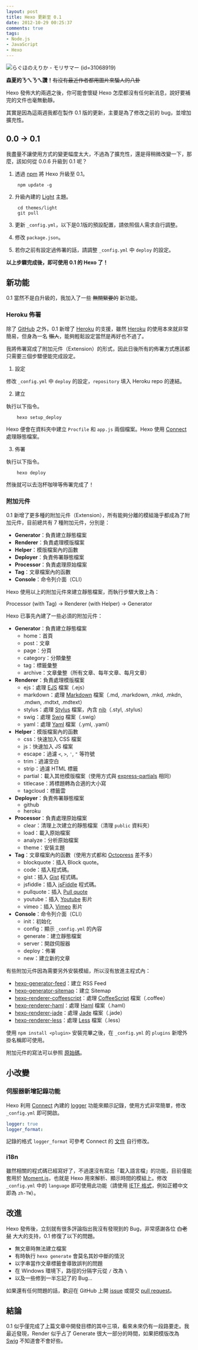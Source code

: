 ```yaml
---
layout: post
title: Hexo 更新至 0.1
date: 2012-10-29 00:25:37
comments: true
tags:
- Node.js
- JavaScript
- Hexo
---
```


![らぐほのえりか - モリサマー (id=31068919)](http://i.minus.com/ibn0sBufi4xK4S.jpg)

**森夏的ㄋㄟㄋㄟ讚！**<del>有沒有最近作者都用圖片來騙人的八卦</del>

Hexo 發佈大約兩週之後，你可能會懷疑 Hexo 怎麼都沒有任何新消息，說好要補完的文件也毫無動靜。

其實是因為這兩週我都在製作 0.1 版的更新，主要是為了修改之前的 bug，並增加擴充性。

<!-- more -->

## 0.0 → 0.1

我盡量不讓使用方式的變更幅度太大，不過為了擴充性，還是得稍微改變一下，那麼，該如何從 0.0.6 升級到 0.1 呢？

1. 透過 [npm] 將 Hexo 升級至 0.1。

		npm update -g
  
2. 升級內建的 [Light] 主題。

		cd themes/light
		git pull
  
3. 更新 `_config.yml`，以下是0.1版的預設配置，請依照個人需求自行調整。

4. 修改 `package.json`。

5. 若你之前有設定過佈署的話，請調整 `_config.yml` 中 `deploy` 的設定。

**以上步驟完成後，即可使用 0.1 的 Hexo 了！**

## 新功能

0.1 當然不是白升級的，我加入了一些 <del>無關緊要的</del> 新功能。

### Heroku 佈署

除了 [GitHub] 之外，0.1 新增了 [Heroku] 的支援，雖然 [Heroku] 的使用本來就非常簡易，但身為一名 <del>懶人</del>，能夠輕鬆設定當然是再好也不過了。

我將佈署寫成了附加元件（Extension）的形式，因此日後所有的佈署方式應該都只需要三個步驟便能完成設定。

1. 設定

  修改 `_config.yml` 中 `deploy` 的設定，`repository` 填入 Heroku repo 的連結。

2. 建立

  執行以下指令。

		hexo setup_deploy

  Hexo 便會在資料夾中建立 `Procfile` 和 `app.js` 兩個檔案。Hexo 使用 [Connect] 處理靜態檔案。

3. 佈署

  執行以下指令。

		hexo deploy

  然後就可以去泡杯咖啡等佈署完成了！

### 附加元件

0.1 新增了更多種的附加元件（Extension），所有能夠分離的模組幾乎都成為了附加元件，目前總共有 7 種附加元件，分別是：

- **Generator**：負責建立靜態檔案
- **Renderer**：負責處理模版檔案
- **Helper**：模版檔案內的函數
- **Deployer**：負責佈署靜態檔案
- **Processor**：負責處理原始檔案
- **Tag**：文章檔案內的函數
- **Console**：命令列介面（CLI）

Hexo 使用以上的附加元件來建立靜態檔案，而執行步驟大致上為：

Processor (with Tag) → Renderer (with Helper) → Generator

Hexo 已事先內建了一些必須的附加元件：

- **Generator**：負責建立靜態檔案
  - home：首頁
  - post：文章
  - page：分頁
  - category：分類彙整
  - tag：標籤彙整
  - archive：文章彙整（所有文章、每年文章、每月文章）
- **Renderer**：負責處理模版檔案
  - ejs：處理 [EJS] 檔案（.ejs）
  - markdown：處理 [Markdown] 檔案（.md, .markdown, .mkd, .mkdn, .mdwn, .mdtxt, .mdtext）
  - stylus：處理 [Stylus] 檔案，內含 [nib]（.styl, .stylus）
  - swig：處理 [Swig] 檔案（.swig）
  - yaml：處理 [Yaml] 檔案（.yml, .yaml）
- **Helper**：模版檔案內的函數
  - css：快速加入 CSS 檔案
  - js：快速加入 JS 檔案
  - escape：過濾 `<`, `>`, `'`, `"` 等符號
  - trim：過濾空白
  - strip：過濾 HTML 標籤
  - partial：載入其他模版檔案（使用方式與 [express-partials] 相同）
  - titlecase：將標題轉為合適的大小寫
  - tagcloud：標籤雲
- **Deployer**：負責佈署靜態檔案
  - github
  - heroku
- **Processor**：負責處理原始檔案
  - clear：清理上次建立的靜態檔案（清理 `public` 資料夾）
  - load：載入原始檔案
  - analyze：分析原始檔案
  - theme：安裝主題
- **Tag**：文章檔案內的函數（使用方式都和 [Octopress] 差不多）
  - blockquote：插入 Block quote。
  - code：插入程式碼。
  - gist：插入 [Gist] 程式碼。
  - jsfiddle：插入 [jsFiddle] 程式碼。
  - pullquote：插入 [Pull quote](http://en.wikipedia.org/wiki/Pull_quote)
  - youtube：插入 [Youtube] 影片
  - vimeo：插入 [Vimeo] 影片 
- **Console**：命令列介面（CLI）
  - init：初始化
  - config：顯示 `_config.yml` 的內容
  - generate：建立靜態檔案
  - server：開啟伺服器
  - deploy：佈署
  - new：建立新的文章

有些附加元件因為需要另外安裝模組，所以沒有放進主程式內：

- [hexo-generator-feed]：建立 RSS Feed
- [hexo-generator-sitemap]：建立 Sitemap
- [hexo-renderer-coffeescript]：處理 [CoffeeScript] 檔案（.coffee）
- [hexo-renderer-haml]：處理 [Haml] 檔案（.haml）
- [hexo-renderer-jade]：處理 [Jade] 檔案（.jade）
- [hexo-renderer-less]：處理 [Less] 檔案（.less）

使用 `npm install <plugin>` 安裝完畢之後，在 `_config.yml` 的 `plugins` 新增外掛名稱即可使用。

附加元件的寫法可以參照 [原始碼](https://github.com/tommy351/hexo/tree/master/lib)。

## 小改變

### 伺服器新增記錄功能

Hexo 利用 [Connect] 內建的 [logger](http://www.senchalabs.org/connect/logger.html) 功能來顯示記錄，使用方式非常簡單，修改 `_config.yml` 即可開啟。

``` yaml
logger: true
logger_format:
```

記錄的格式 `logger_format` 可參考 Connect 的 [文件](http://www.senchalabs.org/connect/logger.html) 自行修改。

### i18n

雖然相關的程式碼已經寫好了，不過還沒有寫出「載入語言檔」的功能，目前僅能套用於 [Moment.js]，也就是 Hexo 用來解析、顯示時間的模組上。修改 `_config.yml` 中的 `language` 即可使用此功能（請使用 [IETF 格式]，例如正體中文即為 `zh-TW`）。

## 改進

Hexo 發佈後，立刻就有很多評論指出我沒有發現到的 Bug，非常感謝各位 <del>白老鼠</del> 大大的支持，0.1 修復了以下的問題。

- 無文章時無法建立檔案
- 有時執行 `hexo generate` 會莫名其妙中斷的情況
- 以字串當作文章標籤會導致誤判的問題
- 在 Windows 環境下，路徑的分隔字元從 `/` 改為 `\`
- 以及一些修到一半忘記了的 Bug...

如果還有任何問題的話，歡迎在 GitHub 上開 [issue](https://github.com/tommy351/hexo/issues) 或提交 [pull request](https://github.com/tommy351/hexo/pulls)。

## 結論

0.1 似乎僅完成了上篇文章中開發目標的其中三項，看來未來仍有一段路要走。我最近發現，Render 似乎占了 Generate 很大一部分的時間，如果把模版改為 [Swig] 不知道會不會好些。

[npm]: https://npmjs.org/
[Light]: https://github.com/tommy351/hexo-theme-light
[GitHub]: https://github.com
[Heroku]: http://www.heroku.com/
[Connect]: http://www.senchalabs.org/connect/
[EJS]: https://github.com/visionmedia/ejs
[Markdown]: http://daringfireball.net/projects/markdown/
[Stylus]: http://learnboost.github.com/stylus/
[nib]: http://visionmedia.github.com/nib/
[Swig]: http://paularmstrong.github.com/swig/
[Yaml]: http://www.yaml.org/
[express-partials]: https://github.com/publicclass/express-partials
[Octopress]: http://octopress.org
[Gist]: https://gist.github.com/
[jsFiddle]: http://jsfiddle.net/
[Youtube]: https://www.youtube.com/
[Vimeo]: http://vimeo.com/
[hexo-generator-feed]: https://github.com/tommy351/hexo-plugins/tree/master/generator/feed
[hexo-generator-sitemap]: https://github.com/tommy351/hexo-plugins/tree/master/generator/sitemap
[CoffeeScript]: http://coffeescript.org/
[Haml]: http://haml.info/
[Jade]: http://jade-lang.com/
[Less]: http://lesscss.org/
[hexo-renderer-coffeescript]: https://github.com/tommy351/hexo-plugins/tree/master/renderer/coffeescript
[hexo-renderer-haml]: https://github.com/tommy351/hexo-plugins/tree/master/renderer/haml
[hexo-renderer-jade]: https://github.com/tommy351/hexo-plugins/tree/master/renderer/jade
[hexo-renderer-less]: https://github.com/tommy351/hexo-plugins/tree/master/renderer/less
[Moment.js]: http://momentjs.com/
[IETF 格式]: http://www.w3.org/International/articles/language-tags/